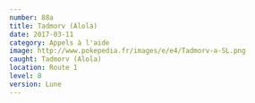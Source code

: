 ```yaml
---
number: 88a
title: Tadmorv (Alola)
date: 2017-03-11
category: Appels à l'aide
image: http://www.pokepedia.fr/images/e/e4/Tadmorv-a-SL.png
caught: Tadmorv (Alola)
location: Route 1
level: 8
version: Lune
---
```

